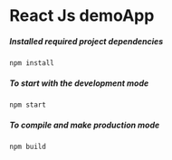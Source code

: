 # React Js demoApp


##### Installed required project dependencies

```
npm install
```

##### To start with the development mode

```
npm start
```

##### To compile and make production mode

```
npm build
```
